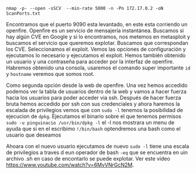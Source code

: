 
`nmap -p- --open -sSCV  --min-rate 5000 -n -Pn 172.17.0.2 -oN ScanPorts.txt`

Encontramos que el puerto 9090 esta levantado, en este esta corriendo un openfire.
Openfire es un servicio de mensajería instantánea. Buscamos si hay algún CVE en Google y si lo encontramos, nos metemos en metasploit y buscamos el servicio que queremos explotar. Buscamos que correspondan los CVE.
Seleccionamos el exploit.
Vemos las opciones de configuración y ejecutamos lo necesario y ejecutamos el exploit.
Hemos también obtenido un usuario y una contraseña para acceder por la interfaz de openfire.
Habremos obtenido una consola, usaremos el comando super importante `id` y `hostname` veremos que somos root.

Como segunda opción desde la web de openfire.
Una vez hemos accedido podemos ver la tabla de usuarios dentro de la web y vamos a hacer fuerza hacia los usuarios para poder acceder via ssh.
Después de hacer fuerza bruta hemos accedido por ssh con sus credenciales y ahora haremos la escalada de privilegios vemos que con `sudo -l` tenemos la posibilidad de ejecucion de `dpkg`.
Ejecutamos el binario sobre el que tenemos permisos
`sudo -u pinguinacio /usr/bin/dpkg -l` el -l nos mostrara un menu de ayuda que si en el escribimo `!/bin/bash` optendremos una bash como el usuario que deseamos

Ahoara con el nuevo usuario ejecutamos de nuevo `sudo -l`
tiene una escala de privilegios a traves d eun operador de bash `-eq` que se encuentra en uin archivo .sh en caso de encontarlo se puede explotar.
Ver este video https://www.youtube.com/watch?v=6MvVNrGcN2M.

